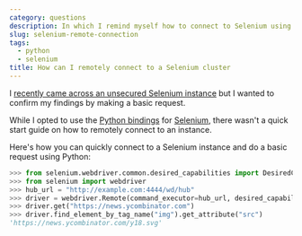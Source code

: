```yaml
---
category: questions
description: In which I remind myself how to connect to Selenium using Python
slug: selenium-remote-connection
tags:
  - python
  - selenium
title: How can I remotely connect to a Selenium cluster
---
```

I [recently came across an unsecured Selenium instance](https://twitter.com/sentreh/status/1435772900917735425) but I wanted to confirm my findings by making a basic request.

While I opted to use the [Python bindings](https://pypi.org/project/selenium/) for [Selenium](https://www.selenium.dev/), there wasn't a quick start guide on how to remotely connect to an instance.

Here's how you can quickly connect to a Selenium instance and do a basic request using Python:

```python
>>> from selenium.webdriver.common.desired_capabilities import DesiredCapabilities
>>> from selenium import webdriver
>>> hub_url = "http://example.com:4444/wd/hub"
>>> driver = webdriver.Remote(command_executor=hub_url, desired_capabilities=DesiredCapabilities.CHROME)
>>> driver.get("https://news.ycombinator.com")
>>> driver.find_element_by_tag_name("img").get_attribute("src")
'https://news.ycombinator.com/y18.svg'
```
